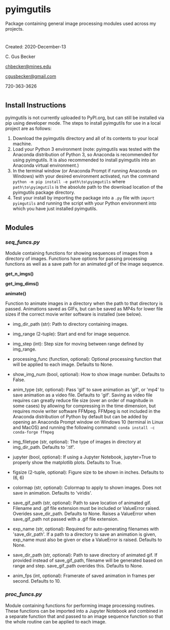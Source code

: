 # **pyimgutils**
Package containing general image processing modules used across my projects.

#

Created: 2020-December-13

C. Gus Becker

chbecker@mines.edu

cgusbecker@gmail.com

720-363-3626

#

## **Install Instructions**
pyimgutils is not currently uploaded to PyPI.org, but can still be installed via pip using developer mode. The steps to install pyimgutils for use in a local project are as follows:

1. Download the pyimgutils directory and all of its contents to your local machine.
2. Load your Python 3 environment (note: pyimgutils was tested with the Anaconda distribution of Python 3, so Anaconda is recommended for using pyimgutils. It is also recommended to install pyimgutils into an Anaconda virtual environment.)
3. In the terminal window (or Anaconda Prompt if running Anaconda on Windows) with your desired environment activated, run the command `python -m pip install -e path\to\pyimgutils` where `path\to\pyimgutils` is the absolute path to the download location of the pyimgutils package directory.
4. Test your install by importing the package into a `.py` file with `import pyimgutils` and running the script with your Python environment into which you have just installed pyimgutils.

#

## **Modules**

### ***seq_funcs.py***
Module containing functions for showing sequences of images from a directory of images. Functions have options for passing processing functions as well as a save path for an animated gif of the image sequence.

**get_n_imgs()**

**get_img_dims()**

**animate()**

Function to animate images in a directory when the path to that directory is passed. Animations saved as GIFs, but can be saved as MP4s for lower file sizes if the correct movie writer software is installed (see below).

- img_dir_path (str): Path to directory containing images.

- img_range (2-tuple): Start and end for image sequence.

- img_step (int): Step size for moving between range defined by img_range.

- processing_func (function, optional): Optional processing function that will be applied to each image. Defaults to None.

- show_img_num (bool, optional): How to show image number. Defaults to False. 

- anim_type (str, optional): Pass 'gif' to save animation as 'gif', or 'mp4' to save animation as a video file. Defaults to 'gif'. Saving as video file requires can greatly reduce file size (over an order of magnitude in some cases) by allowing for compressing in the time dimension, but requires movie writer software FFMpeg. FFMpeg is not included in the Anaconda distribution of Python by default but can be added by opening an Anaconda Prompt window on Windows 10 (terminal in Linux and MacOS) and running the following command:
`conda install -c conda-forge ffmpeg`

- img_filetype (str, optional): The type of images in directory at img_dir_path. Defaults to '.tif'.

- jupyter (bool, optional): If using a Jupyter Notebook, jupyter=True to properly show the matplotlib plots. Defaults to True.

- figsize (2-tuple, optional): Figure size to be shown in inches. Defaults to (6, 6)

- colormap (str, optional): Colormap to apply to shown images. Does not save in animation. Defaults to 'viridis'.

- save_gif_path (str, optional): Path to save location of animated gif. Filename and .gif file extension must be included or ValueError raised. Overides save_dir_path. Defaults to None. Raises a ValueError when save_gif_path not passed with a .gif file extension.

- exp_name (str, optional): Required for auto-generating filenames with 'save_dir_path'. If a path to a directory to save an animation is given, exp_name must also be given or else a ValueError is raised. Defaults to None.

- save_dir_path (str, optional): Path to save directory of animated gif. If provided instead of save_gif_path, filename will be generated based on range and step. save_gif_path overides this. Defaults to None.

- anim_fps (int, optional): Framerate of saved animation in frames per second. Defaults to 10.

### ***proc_funcs.py***
Module containing functions for performing image processing routines. These functions can be imported into a Jupyter Notebook and combined in a separate function that and passed to an image sequence function so that the whole routine can be applied to each image.
